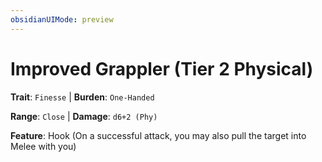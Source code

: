 ```yaml
---
obsidianUIMode: preview
---
```

# Improved Grappler (Tier 2 Physical)

**Trait**: `Finesse` | **Burden**: `One-Handed`

**Range**: `Close` | **Damage**: `d6+2 (Phy)`

**Feature**: Hook (On a successful attack, you may also pull the target into Melee with you)
